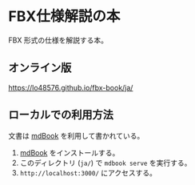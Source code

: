 # FBX仕様解説の本

FBX 形式の仕様を解説する本。

## オンライン版

<https://lo48576.github.io/fbx-book/ja/>

## ローカルでの利用方法

文書は [mdBook] を利用して書かれている。

1. [mdBook] をインストールする。
2. このディレクトリ (`ja/`) で `mdbook serve` を実行する。
3. `http://localhost:3000/` にアクセスする。

[mdBook]: https://github.com/rust-lang/mdBook

